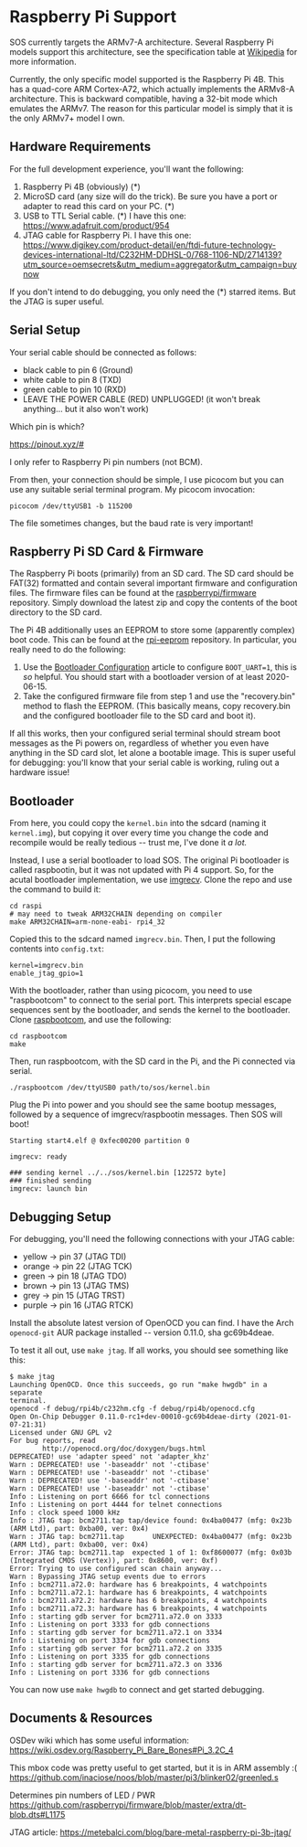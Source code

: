 Raspberry Pi Support
====================

SOS currently targets the ARMv7-A architecture. Several Raspberry Pi models
support this architecture, see the specification table at [Wikipedia][wiki] for
more information.

[wiki]: https://en.wikipedia.org/wiki/Raspberry_Pi#Specifications

Currently, the only specific model supported is the Raspberry Pi 4B. This has a
quad-core ARM Cortex-A72, which actually implements the ARMv8-A architecture.
This is backward compatible, having a 32-bit mode which emulates the ARMv7.
The reason for this particular model is simply that it is the only ARMv7+ model
I own.


Hardware Requirements
---------------------

For the full development experience, you'll want the following:

1. Raspberry Pi 4B (obviously) (*)
2. MicroSD card (any size will do the trick). Be sure you have a port or adapter
   to read this card on your PC. (*)
3. USB to TTL Serial cable. (*)  I have this one:
   https://www.adafruit.com/product/954
4. JTAG cable for Raspberry Pi. I have this one:
   https://www.digikey.com/product-detail/en/ftdi-future-technology-devices-international-ltd/C232HM-DDHSL-0/768-1106-ND/2714139?utm_source=oemsecrets&utm_medium=aggregator&utm_campaign=buynow

If you don't intend to do debugging, you only need the (*) starred items. But
the JTAG is super useful.


Serial Setup
------------

Your serial cable should be connected as follows:

* black cable to pin 6 (Ground)
* white cable to pin 8 (TXD)
* green cable to pin 10 (RXD)
* LEAVE THE POWER CABLE (RED) UNPLUGGED! (it won't break anything... but it also
  won't work)

Which pin is which?

https://pinout.xyz/#

I only refer to Raspberry Pi pin numbers (not BCM).

From then, your connection should be simple, I use picocom but you can use any
suitable serial terminal program. My picocom invocation:

    picocom /dev/ttyUSB1 -b 115200

The file sometimes changes, but the baud rate is very important!


Raspberry Pi SD Card & Firmware
-------------------------------

The Raspberry Pi boots (primarily) from an SD card. The SD card should be
FAT(32) formatted and contain several important firmware and configuration
files. The firmware files can be found at the [raspberrypi/firmware][rpi-fw]
repository. Simply download the latest zip and copy the contents of the boot
directory to the SD card.

[rpi-fw]: https://github.com/raspberrypi/firmware

The Pi 4B additionally uses an EEPROM to store some (apparently complex) boot
code. This can be found at the [rpi-eeprom][rpi-eeprom] repository. In
particular, you really need to do the following:

1. Use the [Bootloader Configuration][cfg] article to configure `BOOT_UART=1`,
   this is *so* helpful. You should start with a bootloader version of at least
   2020-06-15.
2. Take the configured firmware file from step 1 and use the "recovery.bin"
   method to flash the EEPROM. (This basically means, copy recovery.bin and the
   configured bootloader file to the SD card and boot it).

[rpi-eeprom]: https://github.com/raspberrypi/rpi-eeprom/tree/master/firmware
[cfg]: https://www.raspberrypi.org/documentation/hardware/raspberrypi/bcm2711_bootloader_config.md

If all this works, then your configured serial terminal should stream boot
messages as the Pi powers on, regardless of whether you even have anything in
the SD card slot, let alone a bootable image. This is super useful for
debugging: you'll know that your serial cable is working, ruling out a hardware
issue!


Bootloader
----------

From here, you could copy the `kernel.bin` into the sdcard (naming it
`kernel.img`), but copying it over every time you change the code and recompile
would be really tedious -- trust me, I've done it _a lot._

Instead, I use a serial bootloader to load SOS. The original Pi bootloader is
called raspbootin, but it was not updated with Pi 4 support. So, for the acutal
bootloader implementation, we use [imgrecv][imgrecv]. Clone the repo and use the
command to build it:

    cd raspi
    # may need to tweak ARM32CHAIN depending on compiler
    make ARM32CHAIN=arm-none-eabi- rpi4_32

Copied this to the sdcard named `imgrecv.bin`. Then, I put the following
contents into `config.txt`:

    kernel=imgrecv.bin
    enable_jtag_gpio=1

With the bootloader, rather than using picocom, you need to use "raspbootcom" to
connect to the serial port. This interprets special escape sequences sent by the
bootloader, and sends the kernel to the bootloader. Clone
[raspbootcom][raspbootcom], and use the following:

    cd raspbootcom
    make

Then, run raspbootcom, with the SD card in the Pi, and the Pi connected via
serial.

    ./raspbootcom /dev/ttyUSB0 path/to/sos/kernel.bin

[imgrecv]: https://gitlab.com/brenns10/imgrecv
[raspbootcom]: https://github.com/brenns10/raspbootin

Plug the Pi into power and you should see the same bootup messages, followed by
a sequence of imgrecv/raspbootin messages. Then SOS will boot!

    Starting start4.elf @ 0xfec00200 partition 0

    imgrecv: ready

    ### sending kernel ../../sos/kernel.bin [122572 byte]
    ### finished sending
    imgrecv: launch bin


Debugging Setup
---------------

For debugging, you'll need the following connections with your JTAG cable:

* yellow -> pin 37 (JTAG TDI)
* orange -> pin 22 (JTAG TCK)
* green -> pin 18 (JTAG TDO)
* brown -> pin 13 (JTAG TMS)
* grey -> pin 15 (JTAG TRST)
* purple -> pin 16 (JTAG RTCK)

Install the absolute latest version of OpenOCD you can find. I have the Arch
`openocd-git` AUR package installed -- version 0.11.0, sha gc69b4deae.

To test it all out, use `make jtag`. If all works, you should see something like
this:

    $ make jtag
    Launching OpenOCD. Once this succeeds, go run "make hwgdb" in a separate
    terminal.
    openocd -f debug/rpi4b/c232hm.cfg -f debug/rpi4b/openocd.cfg
    Open On-Chip Debugger 0.11.0-rc1+dev-00010-gc69b4deae-dirty (2021-01-07-21:31)
    Licensed under GNU GPL v2
    For bug reports, read
            http://openocd.org/doc/doxygen/bugs.html
    DEPRECATED! use 'adapter speed' not 'adapter_khz'
    Warn : DEPRECATED! use '-baseaddr' not '-ctibase'
    Warn : DEPRECATED! use '-baseaddr' not '-ctibase'
    Warn : DEPRECATED! use '-baseaddr' not '-ctibase'
    Warn : DEPRECATED! use '-baseaddr' not '-ctibase'
    Info : Listening on port 6666 for tcl connections
    Info : Listening on port 4444 for telnet connections
    Info : clock speed 1000 kHz
    Info : JTAG tap: bcm2711.tap tap/device found: 0x4ba00477 (mfg: 0x23b (ARM Ltd), part: 0xba00, ver: 0x4)
    Warn : JTAG tap: bcm2711.tap       UNEXPECTED: 0x4ba00477 (mfg: 0x23b (ARM Ltd), part: 0xba00, ver: 0x4)
    Error: JTAG tap: bcm2711.tap  expected 1 of 1: 0xf8600077 (mfg: 0x03b (Integrated CMOS (Vertex)), part: 0x8600, ver: 0xf)
    Error: Trying to use configured scan chain anyway...
    Warn : Bypassing JTAG setup events due to errors
    Info : bcm2711.a72.0: hardware has 6 breakpoints, 4 watchpoints
    Info : bcm2711.a72.1: hardware has 6 breakpoints, 4 watchpoints
    Info : bcm2711.a72.2: hardware has 6 breakpoints, 4 watchpoints
    Info : bcm2711.a72.3: hardware has 6 breakpoints, 4 watchpoints
    Info : starting gdb server for bcm2711.a72.0 on 3333
    Info : Listening on port 3333 for gdb connections
    Info : starting gdb server for bcm2711.a72.1 on 3334
    Info : Listening on port 3334 for gdb connections
    Info : starting gdb server for bcm2711.a72.2 on 3335
    Info : Listening on port 3335 for gdb connections
    Info : starting gdb server for bcm2711.a72.3 on 3336
    Info : Listening on port 3336 for gdb connections

You can now use `make hwgdb` to connect and get started debugging.


Documents & Resources
---------------------

OSDev wiki which has some useful information:
https://wiki.osdev.org/Raspberry_Pi_Bare_Bones#Pi_3.2C_4

This mbox code was pretty useful to get started, but it is in ARM assembly :(
https://github.com/inaciose/noos/blob/master/pi3/blinker02/greenled.s

Determines pin numbers of LED / PWR
https://github.com/raspberrypi/firmware/blob/master/extra/dt-blob.dts#L1175

JTAG article:
https://metebalci.com/blog/bare-metal-raspberry-pi-3b-jtag/
